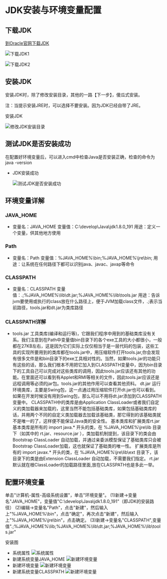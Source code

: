 # JDK安装与环境变量配置

## 下载JDK

 [到Oracle官网下载JDK](https://www.oracle.com/technetwork/java/javase/downloads/index.html)

![下载JDK1](https://raw.githubusercontent.com/JourWon/image/master/JDK安装与环境变量配置/下载JDK1.png)

![下载JDK2](https://raw.githubusercontent.com/JourWon/image/master/JDK安装与环境变量配置/下载JDK2.png)

## 安装JDK

安装JDK时，除了修改安装目录，其他的一路【下一步】，傻瓜式安装。

注：当提示安装JRE时，可以选择不要安装。因为JDK已经自带了JRE。

安装JDK

![修改JDK安装目录](https://raw.githubusercontent.com/JourWon/image/master/JDK安装与环境变量配置/修改JDK安装目录.png)

## 测试JDK是否安装成功

在配置好环境变量后，可以进入cmd中检查Java是否安装正确，检查的命令为 java -version

- JDK安装成功

  ![测试JDK是否安装成功](https://raw.githubusercontent.com/JourWon/image/master/JDK安装与环境变量配置/测试JDK是否安装成功.png)

## 环境变量详解

### JAVA_HOME

- 变量名：JAVA_HOME
变量值：C:\develop\Java\jdk1.8.0_191
用途：定义一个变量，供其他地方使用

### Path

- 变量名：Path
变量值：%JAVA_HOME%\bin;%JAVA_HOME%\jre\bin;
用途：让系统在任何路径下都可以识别java、javac、javap等命令

### CLASSPATH

- 变量名：CLASSPATH
变量值：.;%JAVA_HOME%\lib\dt.jar;%JAVA_HOME%\lib\tools.jar
用途：告诉jvm要使用或执行的class放在什么路径上，便于JVM加载class文件，.;表示当前路径，tools.jar和dt.jar为类库路径

### CLASSPATH详解

- tools.jar
       工具类库(编译和运行等)，它跟我们程序中用到的基础类库没有关系。我们注意到在Path中变量值bin目录下的各个exe工具的大小都很小，一般都在27KB左右，这是因为它们实际上仅仅相当于是一层代码的包装，这些工具的实现所要用到的类库都在tools.jar中，用压缩软件打开tools.jar,你会发现有很多文件是和bin目录下的exe工具相对性的。当然，如果tools.jar的功能只有这些的话，那么我们根本不用把它加入到CLASSPATH变量中，因为bin目录下的工具自己可以完成对这些类库的调用，因此tools.jar应该还有其他的功能。在里面还可以看到有Applet和RMI等相关的文件，因此tools.jar应该还是远程调用等必须的jar包。tools.jar的其他作用可以查看其他资料。
dt.jar
       运行环境类库，主要是Swing包，这一点通过用压缩软件打开dt.jar也可以看到。如果在开发时候没有用到Swing包，那么可以不用将dt.jar添加到CLASSPATH变量中。
       CLASSPATH中的类库是由Application ClassLoader或者我们自定义的类加载器来加载的，这里当然不能包括基础类库，如果包括基础类库的话，并用两个不同的自定义类加载器去加载该基础类，那它得到的该基础类就不是唯一的了，这样便不能保证Java类的安全性。
基本类库和扩展类库rt.jar
       基本类库是所有的 import java.* 开头的类，在 %JAVA_HOME%\jre\lib 目录下（如其中的 rt.jar、resource.jar ），类加载机制提到，该目录下的类会由 Bootstrap ClassLoader 自动加载，并通过亲委派模型保证了基础类库只会被Bootstrap ClassLoader加载，这也就保证了基础类的唯一性。
       扩展类库是所有的 import javax.* 开头的类，在 %JAVA_HOME%\jre\lib\ext 目录下，该目录下的类是由Extension ClassLoader 自动加载，不需要我们指定。
       rt.jar 默认就在根ClassLoader的加载路径里面,放在CLASSPATH也是多此一举。

## 配置环境变量

 单击"计算机-属性-高级系统设置"，单击"环境变量"。
(1)新建->变量名"JAVA_HOME"，变量值"C:\develop\Java\jdk1.8.0_191"（即JDK的安装路径） 
(2)编辑->变量名"Path"，点击"新建"，然后输入上"%JAVA_HOME%\bin"，点击"确定"，再次点击"新建"，然后输入上"%JAVA_HOME%\jre\bin"，点击确定。
(3)新建->变量名"CLASSPATH",变量值".;%JAVA_HOME%\lib;%JAVA_HOME%\lib\dt.jar;%JAVA_HOME%\lib\tools.jar"

安装图

- 系统属性
![系统属性](https://raw.githubusercontent.com/JourWon/image/master/JDK安装与环境变量配置/系统属性.png)
- 新建系统变量JAVA_HOME
![新建环境变量](https://raw.githubusercontent.com/JourWon/image/master/JDK安装与环境变量配置/新建系统变量JAVA_HOME.png)
- 新建环境变量
![新建环境变量](https://raw.githubusercontent.com/JourWon/image/master/JDK安装与环境变量配置/新建环境变量.png)
- 新建系统变量CLASSPATH
![新建环境变量](https://raw.githubusercontent.com/JourWon/image/master/JDK安装与环境变量配置/新建系统变量CLASSPATH.png)
